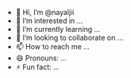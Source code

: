 - 👋 Hi, I’m @nayaljii
- 👀 I’m interested in ...
- 🌱 I’m currently learning ...
- 💞️ I’m looking to collaborate on ...
- 📫 How to reach me ...
- 😄 Pronouns: ...
- ⚡ Fun fact: ...

<!---
nayaljii/nayaljii is a ✨ special ✨ repository because its `README.md` (this file) appears on your GitHub profile.
You can click the Preview link to take a look at your changes.
--->
